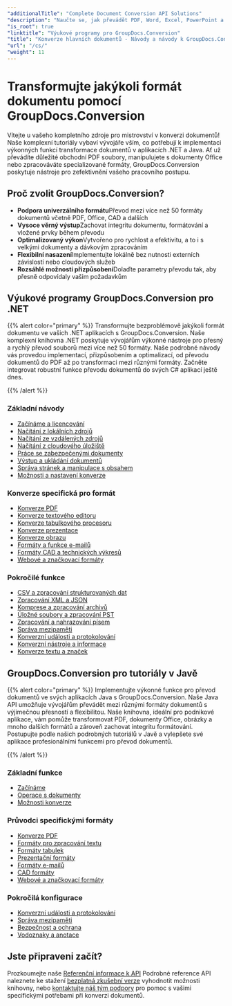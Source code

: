```yaml
---
"additionalTitle": "Complete Document Conversion API Solutions"
"description": "Naučte se, jak převádět PDF, Word, Excel, PowerPoint a více než 50 formátů s našimi podrobnými návody. Implementujte bezproblémovou konverzi dokumentů ve svých aplikacích."
"is_root": true
"linktitle": "Výukové programy pro GroupDocs.Conversion"
"title": "Konverze hlavních dokumentů - Návody a návody k GroupDocs.Conversion"
"url": "/cs/"
"weight": 11
---
```


# Transformujte jakýkoli formát dokumentu pomocí GroupDocs.Conversion

Vítejte u vašeho kompletního zdroje pro mistrovství v konverzi dokumentů! Naše komplexní tutoriály vybaví vývojáře vším, co potřebují k implementaci výkonných funkcí transformace dokumentů v aplikacích .NET a Java. Ať už převádíte důležité obchodní PDF soubory, manipulujete s dokumenty Office nebo zpracováváte specializované formáty, GroupDocs.Conversion poskytuje nástroje pro zefektivnění vašeho pracovního postupu.

## Proč zvolit GroupDocs.Conversion?

- **Podpora univerzálního formátu**Převod mezi více než 50 formáty dokumentů včetně PDF, Office, CAD a dalších
- **Vysoce věrný výstup**Zachovat integritu dokumentu, formátování a vložené prvky během převodu
- **Optimalizovaný výkon**Vytvořeno pro rychlost a efektivitu, a to i s velkými dokumenty a dávkovým zpracováním
- **Flexibilní nasazení**Implementujte lokálně bez nutnosti externích závislostí nebo cloudových služeb
- **Rozsáhlé možnosti přizpůsobení**Dolaďte parametry převodu tak, aby přesně odpovídaly vašim požadavkům

## Výukové programy GroupDocs.Conversion pro .NET

{{% alert color="primary" %}}
Transformujte bezproblémově jakýkoli formát dokumentu ve vašich .NET aplikacích s GroupDocs.Conversion. Naše komplexní knihovna .NET poskytuje vývojářům výkonné nástroje pro přesný a rychlý převod souborů mezi více než 50 formáty. Naše podrobné návody vás provedou implementací, přizpůsobením a optimalizací, od převodu dokumentů do PDF až po transformaci mezi různými formáty. Začněte integrovat robustní funkce převodu dokumentů do svých C# aplikací ještě dnes.

{{% /alert %}}

### Základní návody

- [Začínáme a licencování](./net/getting-started-licensing/)
- [Načítání z lokálních zdrojů](./net/loading-from-local-sources/)
- [Načítání ze vzdálených zdrojů](./net/loading-from-remote-sources/)
- [Načítání z cloudového úložiště](./net/loading-from-cloud-storage/)
- [Práce se zabezpečenými dokumenty](./net/working-with-secure-documents/)
- [Výstup a ukládání dokumentů](./net/document-output-saving/)
- [Správa stránek a manipulace s obsahem](./net/page-management-content-manipulation/)
- [Možnosti a nastavení konverze](./net/conversion-options-settings/)

### Konverze specifická pro formát

- [Konverze PDF](./net/pdf-conversion/)
- [Konverze textového editoru](./net/word-processing-conversion/)
- [Konverze tabulkového procesoru](./net/spreadsheet-conversion/)
- [Konverze prezentace](./net/presentation-conversion/)
- [Konverze obrazu](./net/image-conversion/)
- [Formáty a funkce e-mailů](./net/email-formats-features/)
- [Formáty CAD a technických výkresů](./net/cad-technical-drawing-formats/)
- [Webové a značkovací formáty](./net/web-markup-formats/)

### Pokročilé funkce

- [CSV a zpracování strukturovaných dat](./net/csv-structured-data-processing/)
- [Zpracování XML a JSON](./net/xml-json-processing/)
- [Komprese a zpracování archivů](./net/compression-archive-handling/)
- [Úložné soubory a zpracování PST](./net/storage-files-pst-processing/)
- [Zpracování a nahrazování písem](./net/font-handling-substitution/)
- [Správa mezipaměti](./net/cache-management/)
- [Konverzní události a protokolování](./net/conversion-events-logging/)
- [Konverzní nástroje a informace](./net/conversion-utilities-information/)
- [Konverze textu a značek](./net/text-markup-conversion/)

## GroupDocs.Conversion pro tutoriály v Javě

{{% alert color="primary" %}}
Implementujte výkonné funkce pro převod dokumentů ve svých aplikacích Java s GroupDocs.Conversion. Naše Java API umožňuje vývojářům převádět mezi různými formáty dokumentů s výjimečnou přesností a flexibilitou. Naše knihovna, ideální pro podnikové aplikace, vám pomůže transformovat PDF, dokumenty Office, obrázky a mnoho dalších formátů a zároveň zachovat integritu formátování. Postupujte podle našich podrobných tutoriálů v Javě a vylepšete své aplikace profesionálními funkcemi pro převod dokumentů.

{{% /alert %}}

### Základní funkce

- [Začínáme](./java/getting-started/)
- [Operace s dokumenty](./java/document-operations/)
- [Možnosti konverze](./java/conversion-options/)

### Průvodci specifickými formáty

- [Konverze PDF](./java/pdf-conversion/)
- [Formáty pro zpracování textu](./java/word-processing-formats/)
- [Formáty tabulek](./java/spreadsheet-formats/)
- [Prezentační formáty](./java/presentation-formats/)
- [Formáty e-mailů](./java/email-formats/)
- [CAD formáty](./java/cad-formats/)
- [Webové a značkovací formáty](./java/web-markup-formats/)

### Pokročilá konfigurace

- [Konverzní události a protokolování](./java/conversion-events-logging/)
- [Správa mezipaměti](./java/cache-management/)
- [Bezpečnost a ochrana](./java/security-protection/)
- [Vodoznaky a anotace](./java/watermarks-annotations/)

## Jste připraveni začít?

Prozkoumejte naše [Referenční informace k API](https://reference.groupdocs.com/) Podrobné reference API naleznete ke stažení [bezplatná zkušební verze](https://releases.groupdocs.com/) vyhodnotit možnosti knihovny, nebo [kontaktujte náš tým podpory](https://forum.groupdocs.com/) pro pomoc s vašimi specifickými potřebami při konverzi dokumentů.